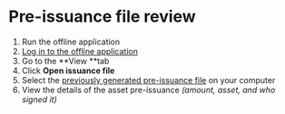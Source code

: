 
# Pre-issuance file review



1.  Run the offline application
1.  [Log in to the offline application](./login-to-the-offline-application.md)
1.  Go to the **View **tab
1.  Click **Open issuance file**
1.  Select the [previously generated pre-issuance file](./pre-issuance-file-generation.md) on your computer
1.  View the details of the asset pre-issuance _(amount, asset, and who signed it)_
